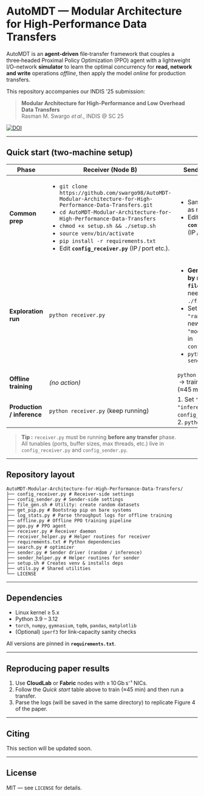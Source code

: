 # AutoMDT — Modular Architecture for High‑Performance Data Transfers

AutoMDT is an **agent‑driven** file‑transfer framework that couples a
three‑headed Proximal Policy Optimization (PPO) agent with a lightweight
I/O–network **simulator** to learn the optimal concurrency for **read, network
and write** operations *offline*, then apply the model *online* for production
transfers.

This repository accompanies our INDIS ’25 submission:

> **Modular Architecture for High-Performance and
Low Overhead Data Transfers**  
> Rasman M. Swargo *et al.*, INDIS @ SC 25

[![DOI](https://zenodo.org/badge/DOI/10.5281/zenodo.16757552.svg)](https://doi.org/10.5281/zenodo.16757552)

---

## Quick start (two‑machine setup)

| Phase | Receiver (Node B) | Sender (Node A) |
|-------|-------------------|-----------------|
| **Common prep** | <ul><li>`git clone https://github.com/swargo98/AutoMDT-Modular-Architecture-for-High-Performance-Data-Transfers.git`</li><li>`cd AutoMDT-Modular-Architecture-for-High-Performance-Data-Transfers`</li><li>`chmod +x setup.sh && ./setup.sh`</li><li>`source venv/bin/activate`</li><li>`pip install -r requirements.txt`</li><li>Edit **`config_receiver.py`** (IP / port etc.).</li></ul> | <ul><li>Same steps 1–5 as receiver.</li><li>Edit **`config_sender.py`** (IP / port etc.).</li></ul> |
| **Exploration run** | `python receiver.py` | <ul> <li><strong>Generate dataset by modifying <code>file_gen.sh</code></strong> (if needed): <code>./file_gen.sh</code></li> <li>Set <code>"mode": "random"</code> and a new <code>"model_version"</code> in <code>config_sender.py</code>.</li><li><code>python sender.py</code></li></ul> |
| **Offline training** | *(no action)* | `python offline.py` &nbsp;→ trains PPO (≈45 min) |
| **Production / inference** | `python receiver.py` (keep running) | 1. Set `"mode": "inference"` in `config_sender.py`.<br>2. `python sender.py` |

> **Tip :** `receiver.py` must be running **before any transfer** phase.  
> All tunables (ports, buffer sizes, max threads, etc.) live in
> `config_receiver.py` and `config_sender.py`.

---

## Repository layout

```
AutoMDT-Modular-Architecture-for-High-Performance-Data-Transfers/
├── config_receiver.py # Receiver‑side settings
├── config_sender.py # Sender‑side settings
├── file_gen.sh # Utility: create random datasets
├── get_pip.py # Bootstrap pip on bare systems
├── log_stats.py # Parse throughput logs for offline training
├── offline.py # Offline PPO training pipeline
├── ppo.py # PPO agent
├── receiver.py # Receiver daemon
├── receiver_helper.py # Helper routines for receiver
├── requirements.txt # Python dependencies
├── search.py # optimizer
├── sender.py # Sender driver (random / inference)
├── sender_helper.py # Helper routines for sender
├── setup.sh # Creates venv & installs deps
├── utils.py # Shared utilities
└── LICENSE
```

---

## Dependencies

* Linux kernel ≥ 5.x  
* Python 3.9 – 3.12  
* `torch`, `numpy`, `gymnasium`, `tqdm`, `pandas`, `matplotlib`  
* (Optional) `iperf3` for link‑capacity sanity checks

All versions are pinned in **`requirements.txt`**.

---

## Reproducing paper results

1. Use **CloudLab** or **Fabric** nodes with ≥ 10 Gb s⁻¹ NICs.  
2. Follow the *Quick start* table above to train (≈45 min) and then
   run a transfer.  
3. Parse the logs (will be saved in the same directory) to replicate Figure 4 of the paper.

---

## Citing

This section will be updated soon.
<!-- If you build on AutoMDT, please cite:

```bibtex
@inproceedings{Swargo2025AutoMDT,
  title     = {A Modular DRL Architecture for High-Performance and Low-Overhead Data Transfers},
  author    = {Rasman Mubtasim Swargo and Md Arifuzzaman and Engin Arslan},
  booktitle = {Proc. INDIS (SC Workshop)},
  year      = {2025}
}

``` -->

---

## License

MIT — see `LICENSE` for details.
